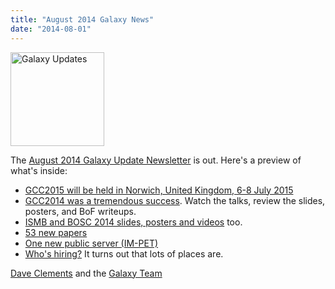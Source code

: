 ```yaml
---
title: "August 2014 Galaxy News"
date: "2014-08-01"
---
```

<div class='right'>
<a href='/galaxy-updates/2014-08/'><img src="/images/logos/GalaxyUpdate200.png" alt="Galaxy Updates" width=150 /></a>
</div>

The [August 2014 Galaxy Update Newsletter](/galaxy-updates/2014-08/) is out.  Here's a preview of what's inside:
 
* [GCC2015 will be held in Norwich, United Kingdom, 6-8 July 2015](/galaxy-updates/2014-08/#gcc2015-norwich-united-kingdom-6-8-july-2015)
* [GCC2014 was a tremendous success](/galaxy-updates/2014-08/#gcc2014-report).  Watch the talks, review the slides, posters, and BoF writeups.
* [ISMB and BOSC 2014 slides, posters and videos](/galaxy-updates/2014-08/#galaxy--ismb-and-bosc-2014-slides-and-posters) too.
* [53 new papers](/galaxy-updates/2014-08/#new-papers)
* [One new public server (IM-PET)](/galaxy-updates/2014-08/#new-public-servers)
* [Who's hiring?](/galaxy-updates/2014-08/#whos-hiring)  It turns out that lots of places are.

[Dave Clements](/people/dave-clements/) and the [Galaxy Team](/galaxy-team/)
